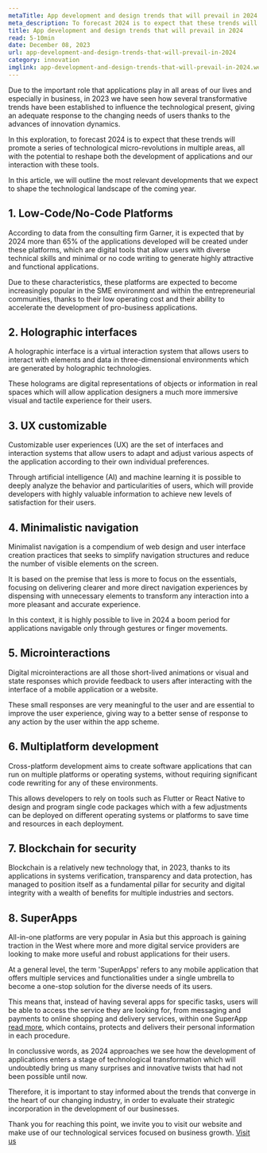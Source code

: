 ```yaml
---
metaTitle: App development and design trends that will prevail in 2024
meta_description: To forecast 2024 is to expect that these trends will promote a series of technological micro-revolutions in multiple areas, all with the potential to reshape both the development of applications and our interaction with these tools.
title: App development and design trends that will prevail in 2024
read: 5-10min
date: December 08, 2023
url: app-development-and-design-trends-that-will-prevail-in-2024
category: innovation
imglink: app-development-and-design-trends-that-will-prevail-in-2024.webp
---
```


Due to the important role that applications play in all areas of our lives and especially in business, in 2023 we have seen how several transformative trends have been established to influence the technological present, giving an adequate response to the changing needs of users thanks to the advances of innovation dynamics.

In this exploration, to forecast 2024 is to expect that these trends will promote a series of technological micro-revolutions in multiple areas, all with the potential to reshape both the development of applications and our interaction with these tools.

In this article, we will outline the most relevant developments that we expect to shape the technological landscape of the coming year.

## 1. Low-Code/No-Code Platforms

According to data from the consulting firm Garner, it is expected that by 2024 more than 65% of the applications developed will be created under these platforms, which are digital tools that allow users with diverse technical skills and minimal or no code writing to generate highly attractive and functional applications.

Due to these characteristics, these platforms are expected to become increasingly popular in the SME environment and within the entrepreneurial communities, thanks to their low operating cost and their ability to accelerate the development of pro-business applications.

## 2. Holographic interfaces

A holographic interface is a virtual interaction system that allows users to interact with elements and data in three-dimensional environments which are generated by holographic technologies.

These holograms are digital representations of objects or information in real spaces which will allow application designers a much more immersive visual and tactile experience for their users.

## 3. UX customizable

Customizable user experiences (UX) are the set of interfaces and interaction systems that allow users to adapt and adjust various aspects of the application according to their own individual preferences.

Through artificial intelligence (AI) and machine learning it is possible to deeply analyze the behavior and particularities of users, which will provide developers with highly valuable information to achieve new levels of satisfaction for their users.

## 4. Minimalistic navigation

Minimalist navigation is a compendium of web design and user interface creation practices that seeks to simplify navigation structures and reduce the number of visible elements on the screen.

It is based on the premise that less is more to focus on the essentials, focusing on delivering clearer and more direct navigation experiences by dispensing with unnecessary elements to transform any interaction into a more pleasant and accurate experience.

In this context, it is highly possible to live in 2024 a boom period for applications navigable only through gestures or finger movements.

## 5. Microinteractions

Digital microinteractions are all those short-lived animations or visual and state responses which provide feedback to users after interacting with the interface of a mobile application or a website.

These small responses are very meaningful to the user and are essential to improve the user experience, giving way to a better sense of response to any action by the user within the app scheme.

## 6. Multiplatform development

Cross-platform development aims to create software applications that can run on multiple platforms or operating systems, without requiring significant code rewriting for any of these environments.

This allows developers to rely on tools such as Flutter or React Native to design and program single code packages which with a few adjustments can be deployed on different operating systems or platforms to save time and resources in each deployment.

## 7. Blockchain for security

Blockchain is a relatively new technology that, in 2023, thanks to its applications in systems verification, transparency and data protection, has managed to position itself as a fundamental pillar for security and digital integrity with a wealth of benefits for multiple industries and sectors.

## 8. SuperApps

All-in-one platforms are very popular in Asia but this approach is gaining traction in the West where more and more digital service providers are looking to make more useful and robust applications for their users.

At a general level, the term 'SuperApps' refers to any mobile application that offers multiple services and functionalities under a single umbrella to become a one-stop solution for the diverse needs of its users.

This means that, instead of having several apps for specific tasks, users will be able to access the service they are looking for, from messaging and payments to online shopping and delivery services, within one SuperApp [read more](https://www.dreamcodesoft.com/es/blog/contributions-superapps-do-to-the-business-world), which contains, protects and delivers their personal information in each procedure.

In conclussive words, as 2024 approaches we see how the development of applications enters a stage of technological transformation which will undoubtedly bring us many surprises and innovative twists that had not been possible until now.

Therefore, it is important to stay informed about the trends that converge in the heart of our changing industry, in order to evaluate their strategic incorporation in the development of our businesses.

Thank you for reaching this point, we invite you to visit our website and make use of our technological services focused on business growth. [Visit us](https://www.dreamcodesoft.com/en)

